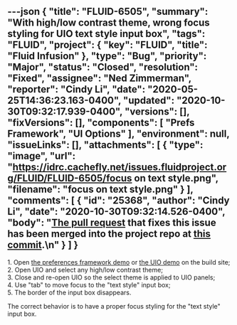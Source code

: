 ---json
{
  "title": "FLUID-6505",
  "summary": "With high/low contrast theme, wrong focus styling for UIO text style input box",
  "tags": "FLUID",
  "project": {
    "key": "FLUID",
    "title": "Fluid Infusion"
  },
  "type": "Bug",
  "priority": "Major",
  "status": "Closed",
  "resolution": "Fixed",
  "assignee": "Ned Zimmerman",
  "reporter": "Cindy Li",
  "date": "2020-05-25T14:36:23.163-0400",
  "updated": "2020-10-30T09:32:17.939-0400",
  "versions": [],
  "fixVersions": [],
  "components": [
    "Prefs Framework",
    "UI Options"
  ],
  "environment": null,
  "issueLinks": [],
  "attachments": [
    {
      "type": "image",
      "url": "https://idrc.cachefly.net/issues.fluidproject.org/FLUID/FLUID-6505/focus on text style.png",
      "filename": "focus on text style.png"
    }
  ],
  "comments": [
    {
      "id": "25368",
      "author": "Cindy Li",
      "date": "2020-10-30T09:32:14.526-0400",
      "body": "[The pull request](https://github.com/fluid-project/infusion/pull/1020) that fixes this issue has been merged into the project repo at [this commit](https://github.com/fluid-project/infusion/commit/3d35a3734c5b38b7d012424c1c54f3ee11132ad7).\n"
    }
  ]
}
---
1\. Open [the preferences framework demo](https://build.fluidproject.org/infusion/demos/prefsFramework/) or [the UIO demo](https://build.fluidproject.org/infusion/demos/uiOptions/) on the build site;\
2\. Open UIO and select any high/low contrast theme;\
3\. Close and re-open UIO so the select theme is applied to UIO panels;\
4\. Use "tab" to move focus to the "text style" input box;\
5\. The border of the input box disappears.

The correct behavior is to have a proper focus styling for the "text style" input box.

        